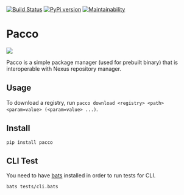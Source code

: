 [![Build Status](https://travis-ci.org/kwinata/pacco.svg?branch=master)](https://travis-ci.org/kwinata/pacco)
[![PyPi version](https://pypip.in/v/pacco/badge.png)](https://pypi.org/project/pacco/)
[![Maintainability](https://api.codeclimate.com/v1/badges/25d9932adf5b9cb51bbe/maintainability)](https://codeclimate.com/github/kwinata/pacco/maintainability)

# Pacco
![](docs/source/_images/pacco.png)

Pacco is a simple package manager (used for prebuilt binary) that is interoperable with Nexus repository manager.

## Usage

To download a registry, run `pacco download <registry> <path> <param=value> (<param=value> ...)`.

## Install
```
pip install pacco
```

## CLI Test

You need to have [bats](https://github.com/sstephenson/bats) installed in order to run tests for CLI.
```
bats tests/cli.bats
```
